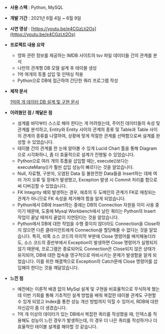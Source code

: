 - **사용 스택** : Python, MySQL
- **개발 기간** : 2021년 6월 4일 ~ 6월 9일
- **시연 영상** : [https://youtu.be/e4CGzLti2Os](https://youtu.be/e4CGzLti2Os)
- **프로젝트 내용 요약**
    - 영화 관련 정보를 제공하는 IMDB 사이트의 tsv 파일 데이터들 간의 관계를 분석
    - 나만의 관계형 DB 모델 설계 후 테이블 생성
    - 1억 여개의 튜플 삽입 및 인덱싱 적용
    - Python으로 DB에 접근하여 간단한 쿼리 프로그램 작성
- **제작 문서**
    
    [1억여 개 데이터 DB 설계 및 구현 문서](https://www.notion.so/1-DB-1ab84218bd2744abb1313289731a8ae5)
    
- **어려웠던 점 / 깨달은 점**
    - 설계를 바닥부터 스스로 해야 한다는 게 어려웠는데, 주어진 데이터들의 속성 및 관계를 분석하고, Entity와 Entity 사이의 관계의 종류 및 Table과 Table 사이의 관계의 종류를 나열하여, 상황에 맞게 적절한 관계를 선택함으로써 설계를 완성할 수 있었습니다.
    - 테이블 간의 관계를 한 눈에 알아볼 수 있게 Lucid Chart 툴을 통해 Diagram으로 시각화하니, 좀 더 효율적으로 설계가 진행될 수 있었습니다.
    - Python으로 여러 개의 튜플을 삽입할 때는, execute()보다는 executeMany()가 훨씬 삽입 성능이 빠르다는 것을 알았습니다.
    - Null, 자료형, 구분자, 오염된 Data 등 불완전한 Data들을 Insert하는 데에 여러 가지 오류 및 장애가 발생했고, Exception 발생 시 Commit 처리를 함으로써 디버깅할 수 있었습니다.
    - FK Integrity 예외 발생하는 경우, 애초의 두 도메인의 관계가 FK로 매칭되는 관계가 아니므로 FK 속성을 제거해야 함을 알게 되었습니다.
    - Python에서 DB에 Insert하는 중에는 DB의 Connection 자원을 이미 사용 중이기 때문에, 도중에 Mysql Workbench에서 날린 쿼리는 Python의 Insert 작업이 끝날 때까지 끝없이 지연된다는 것을 알았습니다.
    - Python에서 DB에 대한 작업을 수행 중이지 않더라도 Connection을 Close하지 않으면 다른 클라이언트에게 Connection을 할당해줄 수 없다는 것을 알았습니다. 특히, 비록 소스 코드의 마지막 부분에 Close 명령어를 배치해놓더라도, 소스 코드의 중반부에서 Exception이 발생하면 Close 명령어가 실행되지 않기 때문에, 프로그램은 종료되어도 Connection은 Close되지 않은 상태가 유지되어, DB에 대한 접속을 영구적으로 마비시키는 문제가 발생함을 알게 되었습니다. 이를 위한 해결책으로 Exception의 Catch문에 Close 명령어를 삽입해야 한다는 것을 깨달았습니다.
- **느낀 점**
    - 예전에는 이론적 배경 없이 MySql 설계 및 구현을 비효율적으로 무식하게 했는데
    이번 기회를 통해 기초적인 설계 방법을 배워 복잡한 테이블 관계도 구현할 수 있게 되었고
    Index를 통한 성능 개선 방법까지 익힐 수 있어서, RDB에 대한 자신감이 좀 더 생겼습니다.
    - 1억 개 이상의 데이터가 있는 DB에서 복잡한 쿼리를 작성했을 때, 인덱스를 적용해도 성능이 느린 경우가 발생하는데, 이 경우 더 나은 쿼리를 작성하거나 더 효율적인 테이블 설계를 해야할 것 같습니다.
